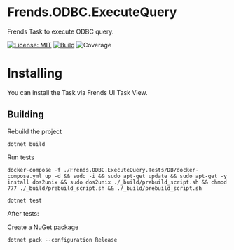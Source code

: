 # Frends.ODBC.ExecuteQuery
Frends Task to execute ODBC query.

[![License: MIT](https://img.shields.io/badge/License-MIT-green.svg)](https://opensource.org/licenses/MIT) 
[![Build](https://github.com/FrendsPlatform/Frends.ODBC/actions/workflows/ExecuteQuery_build_and_test_on_main.yml/badge.svg)](https://github.com/FrendsPlatform/Frends.ODBC/actions)
![Coverage](https://app-github-custom-badges.azurewebsites.net/Badge?key=FrendsPlatform/Frends.ODBC/Frends.ODBC.ExecuteQuery|main)

# Installing

You can install the Task via Frends UI Task View.

## Building


Rebuild the project

`dotnet build`

Run tests

`docker-compose -f ./Frends.ODBC.ExecuteQuery.Tests/DB/docker-compose.yml up -d && sudo -i && sudo apt-get update && sudo apt-get -y install dos2unix && sudo dos2unix ./_build/prebuild_script.sh && chmod 777 ./_build/prebuild_script.sh && ./_build/prebuild_script.sh`

`dotnet test`

After tests:


Create a NuGet package

`dotnet pack --configuration Release`
